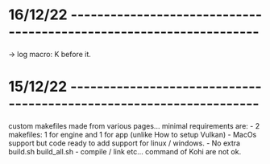
# 16/12/22 -------------------------------------------------------------------

-> log macro: K before it.


# 15/12/22 -------------------------------------------------------------------

custom makefiles made from various pages... 
minimal requirements are: 
    - 2 makefiles: 1 for engine and 1 for app (unlike How to setup Vulkan)
    - MacOs support but code ready to add support for linux / windows.
    - No extra build.sh build_all.sh
    - compile / link etc... command of Kohi are not ok.

